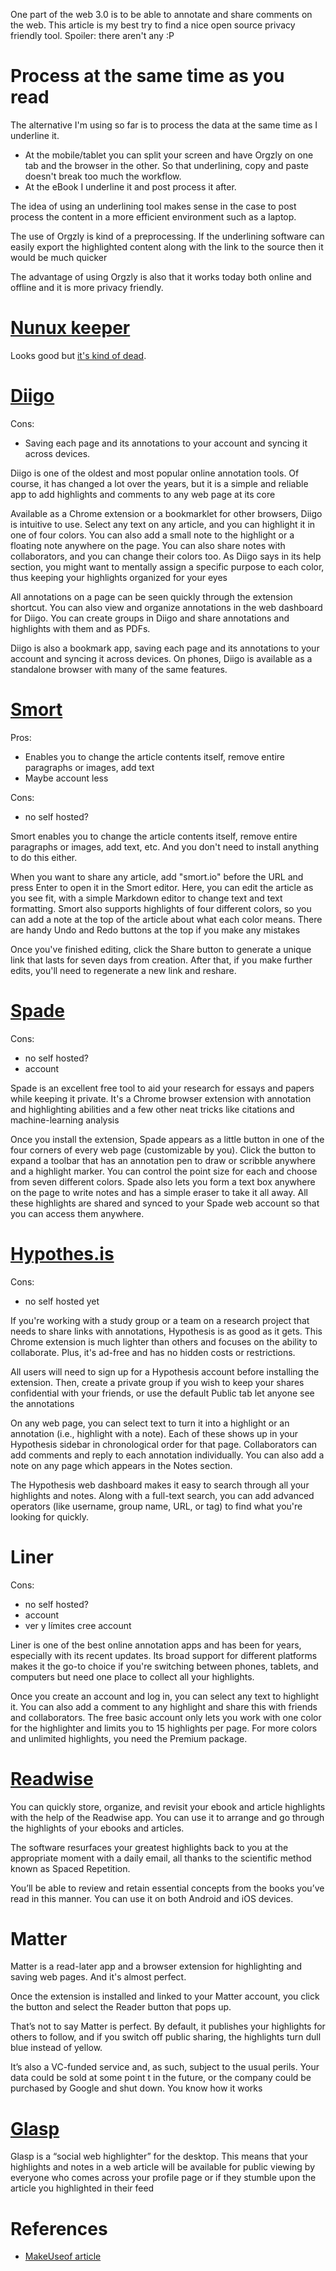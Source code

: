 One part of the web 3.0 is to be able to annotate and share comments on the web. This article is my best try to find a nice open source privacy friendly tool. Spoiler: there aren't any :P 

# Process at the same time as you read

The alternative I'm using so far is to process the data at the same time as I underline it. 

- At the mobile/tablet you can split your screen and have Orgzly on one tab and the browser in the other. So that underlining, copy and paste doesn't break too much the workflow.
- At the eBook I underline it and post process it after.

The idea of using an underlining tool makes sense in the case to post process the content in a more efficient environment such as a laptop.

The use of Orgzly is kind of a preprocessing. If the underlining software can easily export the highlighted content along with the link to the source then it would be much quicker

The advantage of using Orgzly is also that it works today both online and offline and it is more privacy friendly.

# [Nunux keeper](https://keeper.nunux.org/)
Looks good but [it's kind of dead](https://github.com/nunux-keeper/keeper-web-app/issues).
# [Diigo](https://www.diigo.com)

Cons:

- Saving each page and its annotations to your account and syncing it across devices.

Diigo is one of the oldest and most popular online annotation tools. Of course, it has changed a lot over the years, but it is a simple and reliable app to add highlights and comments to any web page at its core

Available as a Chrome extension or a bookmarklet for other browsers, Diigo is intuitive to use. Select any text on any article, and you can highlight it in one of four colors. You can also add a small note to the highlight or a floating note anywhere on the page. You can also share notes with collaborators, and you can change their colors too. As Diigo says in its help section, you might want to mentally assign a specific purpose to each color, thus keeping your highlights organized for your eyes

All annotations on a page can be seen quickly through the extension shortcut. You can also view and organize annotations in the web dashboard for Diigo. You can create groups in Diigo and share annotations and highlights with them and as PDFs.

Diigo is also a bookmark app, saving each page and its annotations to your account and syncing it across devices. On phones, Diigo is available as a standalone browser with many of the same features.
# [Smort](https://www.smort.io/)
Pros:

- Enables you to change the article contents itself, remove entire paragraphs or images, add text
- Maybe account less

Cons:

- no self hosted?

Smort enables you to change the article contents itself, remove entire paragraphs or images, add text, etc. And you don't need to install anything to do this either.

When you want to share any article, add "smort.io" before the URL and press Enter to open it in the Smort editor. Here, you can edit the article as you see fit, with a simple Markdown editor to change text and text formatting. Smort also supports highlights of four different colors, so you can add a note at the top of the article about what each color means. There are handy Undo and Redo buttons at the top if you make any mistakes

Once you've finished editing, click the Share button to generate a unique link that lasts for seven days from creation. After that, if you make further edits, you'll need to regenerate a new link and reshare.
# [Spade](https://spade.tools/)

Cons:

- no self hosted?
- account

Spade is an excellent free tool to aid your research for essays and papers while keeping it private. It's a Chrome browser extension with annotation and highlighting abilities and a few other neat tricks like citations and machine-learning analysis

Once you install the extension, Spade appears as a little button in one of the four corners of every web page (customizable by you). Click the button to expand a toolbar that has an annotation pen to draw or scribble anywhere and a highlight marker. You can control the point size for each and choose from seven different colors. Spade also lets you form a text box anywhere on the page to write notes and has a simple eraser to take it all away. All these highlights are shared and synced to your Spade web account so that you can access them anywhere.
# [Hypothes.is](hypothesis.md)

Cons:
- no self hosted yet

If you're working with a study group or a team on a research project that needs to share links with annotations, Hypothesis is as good as it gets. This Chrome extension is much lighter than others and focuses on the ability to collaborate. Plus, it's ad-free and has no hidden costs or restrictions.

All users will need to sign up for a Hypothesis account before installing the extension. Then, create a private group if you wish to keep your shares confidential with your friends, or use the default Public tab let anyone see the annotations

On any web page, you can select text to turn it into a highlight or an annotation (i.e., highlight with a note). Each of these shows up in your Hypothesis sidebar in chronological order for that page. Collaborators can add comments and reply to each annotation individually. You can also add a note on any page which appears in the Notes section.

The Hypothesis web dashboard makes it easy to search through all your highlights and notes. Along with a full-text search, you can add advanced operators (like username, group name, URL, or tag) to find what you're looking for quickly.
# Liner

Cons:
- no self hosted?
- account
- ver y límites cree account

Liner is one of the best online annotation apps and has been for years, especially with its recent updates. Its broad support for different platforms makes it the go-to choice if you're switching between phones, tablets, and computers but need one place to collect all your highlights.


Once you create an account and log in, you can select any text to highlight it. You can also add a comment to any highlight and share this with friends and collaborators. The free basic account only lets you work with one color for the highlighter and limits you to 15 highlights per page. For more colors and unlimited highlights, you need the Premium package.
# [Readwise](https://readwise.io/)
You can quickly store, organize, and revisit your ebook and article highlights with the help of the Readwise app. You can use it to arrange and go through the highlights of your ebooks and articles.

The software resurfaces your greatest highlights back to you at the appropriate moment with a daily email, all thanks to the scientific method known as Spaced Repetition.

You’ll be able to review and retain essential concepts from the books you’ve read in this manner. You can use it on both Android and iOS devices.
# Matter

Matter is a read-later app and a browser extension for highlighting and saving web pages. And it's almost perfect. 

Once the extension is installed and linked to your Matter account, you click the button and select the Reader button that pops up. 

That’s not to say Matter is perfect. By default, it publishes your highlights for others to follow, and if you switch off public sharing, the highlights turn dull blue instead of yellow. 

It’s also a VC-funded service and, as such, subject to the usual perils. Your data could be sold at some point t in the future, or the company could be purchased by Google and shut down. You know how it works
# [Glasp](https://glasp.co/)
Glasp is a “social web highlighter” for the desktop. This means that your highlights and notes in a web article will be available for public viewing by everyone who comes across your profile page or if they stumble upon the article you highlighted in their feed
# References

- [MakeUseof article](https://www.makeuseof.com/tools-annotate-highlight-web-pages-research-study/)
